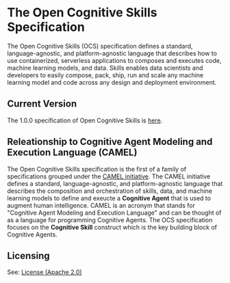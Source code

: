 # The Open Cognitive Skills Specification

The Open Cognitive Skills (OCS) specification defines a standard, language-agnostic, and platform-agnostic language that describes how to use containerized, serverless applications to composes and executes code, machine learning models, and data.  Skills enables data scientists and developers to easily compose, pack, ship, run and scale any machine learning model and code across any design and deployment environment.

## Current Version

The 1.0.0 specification of Open Cognitive Skills is [here](https://github.com/AI-CAMEL/Skills-Specification/blob/master/versions/1.0.0.md).

## Releationship to Cognitive Agent Modeling and Execution Language (CAMEL)

The Open Cognitive Skills specification is the first of a family of specifications grouped under the [CAMEL initiative](https://camelai.org).  The CAMEL initiative defines a standard, language-agnostic, and platform-agnostic language that describes the composition and orchestration of skills, data, and machine learning models to define and exeucte a **Cognitive Agent** that is used to augment human intelligence.  CAMEL is an acronym that stands for "Cognitive Agent Modeling and Execution Language" and can be thought of as a language for programming Cognitive Agents.  The OCS specification focuses on the **Cognitive Skill** construct which is the key building block of Cognitive Agents.

## Licensing
See: [License (Apache 2.0)](https://github.com/AI-CAMEL/Skills-Specification/blob/master/LICENSE)
